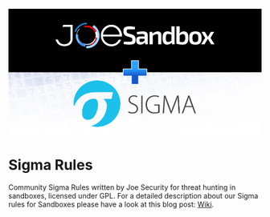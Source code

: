 ![sigma_logo](./images/sigma.png)

# Sigma Rules
Community Sigma Rules written by Joe Security for threat hunting in sandboxes, licensed under GPL. For a detailed description about our Sigma rules for Sandboxes please have a look at this blog post: [Wiki](blog). 
